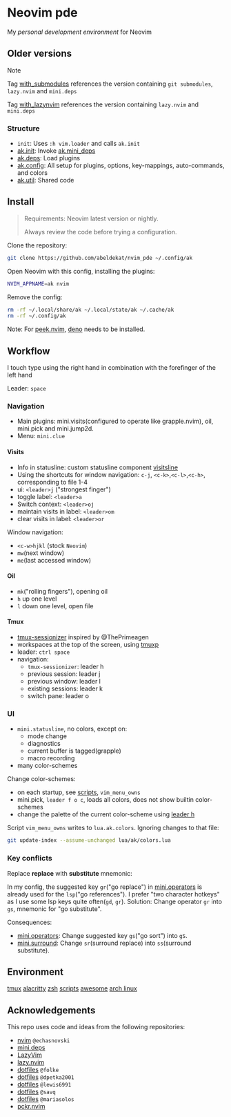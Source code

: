 # Neovim pde

My _personal development environment_ for Neovim

## Older versions

> [!NOTE]
> Tag [with_submodules] references the version containing `git submodules`,
> `lazy.nvim` and `mini.deps`
>
> Tag [with_lazynvim] references the version containing `lazy.nvim` and `mini.deps`

### Structure

- `init`: Uses `:h vim.loader` and calls `ak.init`
- [ak.init]: Invoke [ak.mini_deps]
- [ak.deps]: Load plugins
- [ak.config]: All setup for plugins, options, key-mappings, auto-commands, and colors
- [ak.util]: Shared code

## Install

> Requirements: Neovim latest version or nightly.
>
> Always review the code before trying a configuration.

Clone the repository:

```sh
git clone https://github.com/abeldekat/nvim_pde ~/.config/ak
```

Open Neovim with this config, installing the plugins:

```sh
NVIM_APPNAME=ak nvim
```

Remove the config:

```sh
rm -rf ~/.local/share/ak ~/.local/state/ak ~/.cache/ak
rm -rf ~/.config/ak
```

Note: For [peek.nvim], [deno] needs to be installed.

## Workflow

I touch type using the right hand
in combination with the forefinger of the left hand

Leader: `space`

### Navigation

- Main plugins: mini.visits(configured to operate like grapple.nvim),
  oil, mini.pick and mini.jump2d.
- Menu: `mini.clue`

#### Visits

- Info in statusline: custom statusline component [visitsline]
- Using the shortcuts for window navigation:
  `c-j`, `<c-k>`,`<c-l>`,`<c-h>`, corresponding to file 1-4
- ui: `<leader>j` ("strongest finger")
- toggle label: `<leader>a`
- Switch context: `<leader>oj`
- maintain visits in label: `<leader>om`
- clear visits in label: `<leader>or`

Window navigation:

- `<c-w>hjkl` (stock `Neovim`)
- `mw`(next window)
- `me`(last accessed window)

#### Oil

- `mk`("rolling fingers"), opening oil
- `h` up one level
- `l` down one level, open file

#### Tmux

- [tmux-sessionizer] inspired by @ThePrimeagen
- workspaces at the top of the screen, using [tmuxp]
- leader: `ctrl space`
- navigation:
  - `tmux-sessionizer`: leader h
  - previous session: leader j
  - previous window: leader l
  - existing sessions: leader k
  - switch pane: leader o

### UI

- `mini.statusline`, no colors, except on:
  - mode change
  - diagnostics
  - current buffer is tagged(grapple)
  - macro recording
- many color-schemes

Change color-schemes:

- on each startup, see [scripts], `vim_menu_owns`
- mini.pick, `leader f o c`, loads all colors, does not show builtin color-schemes
- change the palette of the current color-scheme using [leader h]

Script `vim_menu_owns` writes to `lua.ak.colors`.
Ignoring changes to that file:

```sh
git update-index --assume-unchanged lua/ak/colors.lua
```

### Key conflicts

Replace **replace** with **substitute** mnemonic:

In my config, the suggested key `gr`("go replace") in [mini.operators] is already used
for the `lsp`("go references").
I prefer "two character hotkeys" as I use some lsp keys quite often(`gd`, `gr`).
Solution: Change operator `gr` into `gs`, mnemonic for "go substitute".

Consequences:

- [mini.operators]: Change suggested key `gs`("go sort") into `gS`.
- [mini.surround]: Change `sr`(surround replace) into `ss`(surround substitute).

## Environment

[tmux](https://github.com/abeldekat/tmux)
[alacritty](https://github.com/abeldekat/alacritty)
[zsh](https://github.com/abeldekat/zsh)
[scripts](https://github.com/abeldekat/scripts)
[awesome](https://github.com/abeldekat/awesome)
[arch linux](https://archlinux.org/)

## Acknowledgements

This repo uses code and ideas from the following repositories:

- [nvim](https://github.com/echasnovski/nvim) `@echasnovski`
- [mini.deps](https://github.com/echasnovski/mini.deps)
- [LazyVim](https://github.com/LazyVim/LazyVim)
- [lazy.nvim](https://github.com/folke/lazy.nvim)
- [dotfiles](https://github.com/folke/dot/tree/master/nvim) `@folke`
- [dotfiles](https://github.com/dpetka2001/dotfiles/tree/main/dot_config/nvim) `@dpetka2001`
- [dotfiles](https://github.com/lewis6991/dotfiles/tree/main/config/nvim) `@lewis6991`
- [dotfiles](https://github.com/savq/dotfiles/tree/master/nvim) `@savq`
- [dotfiles](https://github.com/MariaSolOs/dotfiles/tree/main/.config/nvim) `@mariasolos`
- [pckr.nvim](https://github.com/lewis6991/pckr.nvim)

[tmuxp]: https://github.com/tmux-python/tmuxp
[scripts]: https://github.com/abeldekat/scripts
[tmux-sessionizer]: https://github.com/abeldekat/scripts/blob/main/tmux-sessionizer
[ak.init]: lua/ak/init.lua
[ak.mini_deps]: lua/ak/mini_deps.lua
[ak.deps]: lua/ak/deps
[ak.config]: lua/ak/config
[ak.util]: lua/ak/util
[visitsline]: lua/ak/config/ui/visitsline.lua
[leader h]: lua/ak/util/color.lua
[mini.operators]: https://github.com/echasnovski/mini.operators
[mini.surround]: https://github.com/echasnovski/mini.surround
[peek.nvim]: https://github.com/toppair/peek.nvim
[deno]: https://deno.land
[with_submodules]: https://github.com/abeldekat/nvim_pde/tree/with_submodules
[with_lazynvim]: https://github.com/abeldekat/nvim_pde/tree/with_lazynvim
